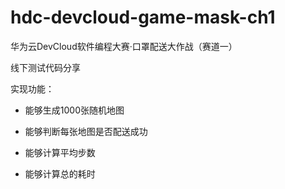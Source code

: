 # hdc-devcloud-game-mask-ch1
华为云DevCloud软件编程大赛·口罩配送大作战（赛道一）

线下测试代码分享

实现功能：

* 能够生成1000张随机地图

* 能够判断每张地图是否配送成功

* 能够计算平均步数

* 能够计算总的耗时

